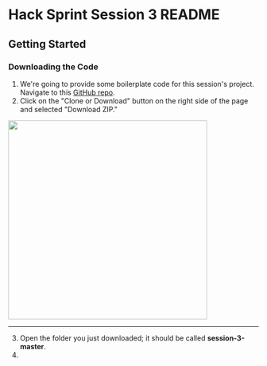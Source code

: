 # Hack Sprint Session 3 README

## Getting Started

### Downloading the Code

1. We're going to provide some boilerplate code for this session's project. Navigate to this [GitHub repo](https://github.com/acm-hacksprint-w18/session-3).
2. Click on the "Clone or Download" button on the right side of the page and selected "Download ZIP."

<img src="https://lh5.googleusercontent.com/-Hhsf-gWh0wyPZbrFxIw1dk0znQOG4ypddvTfEQNLjln-YiEavBRzo2RYWt1MT-1VpMklleU3i58A1_OQwz-QvbiPLAwk7HxPZ0si72lS2loNSRO7fqOdHKS8jTaaQJWkiXqsx8O" width="400px">

---

3. Open the folder you just downloaded; it should be called **session-3-master**.
4. ​